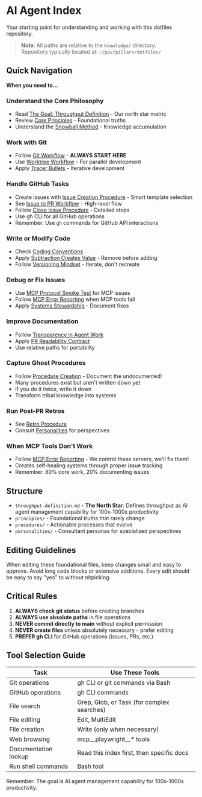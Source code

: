 # AI Agent Index

Your starting point for understanding and working with this dotfiles repository.

> **Note**: All paths are relative to the `knowledge/` directory.  
> Repository typically located at: `~/ppv/pillars/dotfiles/`

## Quick Navigation

**When you need to...**

### Understand the Core Philosophy
- Read [The Goal: Throughput Definition](throughput-definition.md) - Our north star metric
- Review [Core Principles](principles/) - Foundational truths
- Understand the [Snowball Method](principles/snowball-method.md) - Knowledge accumulation

### Work with Git
- Follow [Git Workflow](procedures/git-workflow.md) - **ALWAYS START HERE**
- Use [Worktree Workflow](procedures/worktree-workflow.md) - For parallel development
- Apply [Tracer Bullets](principles/tracer-bullets.md) - Iterative development

### Handle GitHub Tasks
- Create issues with [Issue Creation Procedure](procedures/issue-creation-procedure.md) - Smart template selection
- See [Issue to PR Workflow](procedures/issue-to-pr-workflow.md) - High-level flow
- Follow [Close Issue Procedure](procedures/close-issue-procedure.md) - Detailed steps
- Use gh CLI for all GitHub operations
- Remember: Use `gh` commands for GitHub API interactions

### Write or Modify Code
- Check [Coding Conventions](procedures/coding-conventions.md)
- Apply [Subtraction Creates Value](principles/subtraction-creates-value.md) - Remove before adding
- Follow [Versioning Mindset](principles/versioning-mindset.md) - Iterate, don't recreate

### Debug or Fix Issues
- Use [MCP Protocol Smoke Test](procedures/mcp-protocol-smoke-test.md) for MCP issues
- Follow [MCP Error Reporting](procedures/mcp-error-reporting.md) when MCP tools fail
- Apply [Systems Stewardship](principles/systems-stewardship.md) - Document fixes

### Improve Documentation
- Follow [Transparency in Agent Work](principles/transparency-in-agent-work.md)
- Apply [PR Readability Contract](principles/pr-readability-contract.md)
- Use relative paths for portability

### Capture Ghost Procedures
- Follow [Procedure Creation](procedures/procedure-creation.md) - Document the undocumented!
- Many procedures exist but aren't written down yet
- If you do it twice, write it down
- Transform tribal knowledge into systems

### Run Post-PR Retros
- See [Retro Procedure](procedures/retro-procedure.md)
- Consult [Personalities](personalities/) for perspectives

### When MCP Tools Don't Work
- Follow [MCP Error Reporting](procedures/mcp-error-reporting.md) - We control these servers, we'll fix them!
- Creates self-healing systems through proper issue tracking
- Remember: 80% core work, 20% documenting issues

## Structure
- `throughput-definition.md` - **The North Star**: Defines throughput as AI agent management capability for 100x-1000x productivity
- `principles/` - Foundational truths that rarely change
- `procedures/` - Actionable processes that evolve
- `personalities/` - Consultant personas for specialized perspectives

## Editing Guidelines
When editing these foundational files, keep changes small and easy to approve. Avoid long code blocks or extensive additions. Every edit should be easy to say "yes" to without nitpicking.

## Critical Rules

1. **ALWAYS check git status** before creating branches
2. **ALWAYS use absolute paths** in file operations
3. **NEVER commit directly to main** without explicit permission
4. **NEVER create files** unless absolutely necessary - prefer editing
5. **PREFER gh CLI** for GitHub operations (issues, PRs, etc.)

## Tool Selection Guide

| Task | Use These Tools |
|------|----------------|
| Git operations | gh CLI or git commands via Bash |
| GitHub operations | gh CLI commands |
| File search | Grep, Glob, or Task (for complex searches) |
| File editing | Edit, MultiEdit |
| File creation | Write (only when necessary) |
| Web browsing | mcp__playwright__* tools |
| Documentation lookup | Read this index first, then specific docs |
| Run shell commands | Bash tool |

Remember: The goal is AI agent management capability for 100x-1000x productivity.
